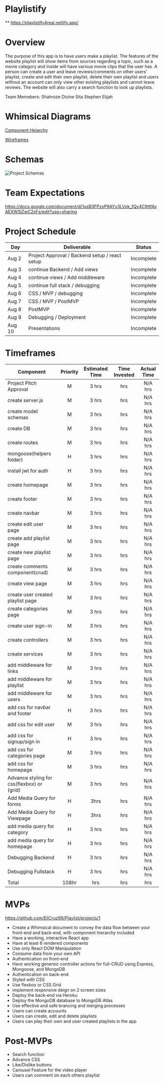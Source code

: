# Playlistify
** https://playlistify4real.netlify.app/

# Overview 

The purpose of this app is to have users make a playlist. The features of the website playlist will show items from sources regarding a topic, such as a movie category and inside will have various movie clips that the user has. A person can create a user and leave reviews/comments on other users' playlist, create and edit their own playlist, delete their own playlist and users without an account can only view other existing playlists and cannot leave reviews. The website will also carry a search function to look up playlists.

Team Memebers:
Shahroze
Divine
Sita
Stephen
Elijah 

# Whimsical Diagrams

[Component Heiarchy](https://whimsical.com/playlist-app-components-hierarchy-89CAtjSuKLxnVasnZuBadR)

[Wireframes](https://whimsical.com/playlist-app-SqTKjPX7Z5AuVXJ4x3Khui)

# Schemas

![Project Schemas](https://i.imgur.com/0xSYXHr.png)

# Team Expectations 

https://docs.google.com/document/d/1usB3FPzxP9AYy3LVok_fQy4C9ttfAyAEXWSlZwC2sFs/edit?usp=sharing

# Project Schedule

|  Day | Deliverable | Status
|---|---| ---|
|Aug 2| Project Approval / Backend setup / react setup | Incomplete
|Aug 3| continue Backend / Add views | Incomplete
|Aug 4| continue views / Add middleware | Incomplete
|Aug 5| continue full stack / debugging | Incomplete
|Aug 6| CSS / MVP / debugging  | Incomplete
|Aug 7| CSS / MVP / PostMVP | Incomplete
|Aug 8| PostMVP | Incomplete
|Aug 9| Debugging / Deployment | Incomplete
|Aug 10| Presentations | Incomplete

# Timeframes

| Component | Priority | Estimated Time | Time Invested | Actual Time |
| --- | :---: |  :---: | :---: | :---: |
| Project Pitch Approval| M | 3 hrs|  hrs | N/A hrs |
| create server.js| M | 3 hrs|  hrs | N/A hrs |
| create model schemas| M | 3 hrs|  hrs | N/A hrs |
| create DB | M | 3 hrs|  hrs | N/A hrs |
| create routes| M | 3 hrs|  hrs | N/A hrs |
| mongoose(helpers folder) | H | 3 hrs|  hrs | N/A hrs |
| install jwt for auth | H| 3 hrs|  hrs | N/A hrs |
| create homepage| M | 3 hrs|  hrs | N/A hrs  |
| create footer| M | 3 hrs|  hrs | N/A hrs |
| create navbar| M | 3 hrs|  hrs | N/A hrs |
| create edit user page| M | 3 hrs|  hrs | N/A hrs |
| create add playlist page| M | 3 hrs|  hrs | N/A hrs |
| create new playlist page| M | 3 hrs|  hrs | N/A hrs  |
| create comments component(crud)| M | 3 hrs|  hrs | N/A hrs |
| create view page| M | 3 hrs|  hrs | N/A hrs |
| create user created playlist page| M | 3 hrs|  hrs | N/A hrs  |
| create categories page| M | 3 hrs|  hrs | N/A hrs  |
| create user sign-in| M | 3 hrs|  hrs | N/A hrs |
| create controllers| M | 3 hrs|  hrs | N/A hrs |
| create services| M | 3 hrs|  hrs | N/A hrs |
| add middleware for links | M | 3 hrs|  hrs | N/A hrs  |
| add middleware for playlist | M | 3 hrs|  hrs |N/A hrs |
| add middleware for users| M | 3 hrs|  hrs | N/A hrs |
| add css for navbar and footer| H | 3 hrs|  hrs | N/A hrs |
| add css for edit user | M | 3 hrs|  hrs | N/A hrs  |
| add css for signup/sign in | H | 3 hrs|  hrs | N/A hrs |
| add css for categories page | M | 3 hrs|  hrs |N/A hrs |
| add css for homepage | M | 3 hrs|  hrs | N/A hrs  |
| Advance styling for css(flexbox) or (grid) | M | 3 hrs|  hrs | N/A hrs  |
| Add Media Query for forms | H | 3hrs|  hrs | N/A hrs |
| Add Media Query for Viewpage| H | 3hrs|  hrs | N/A hrs |
| add media query for category| H| 3 hrs|  hrs | N/A hrs |
| add media query for homepage | H | 3 hrs|  hrs |N/A hrs  |
| Debugging Backend | H | 3 hrs|  hrs |N/A hrs  |
| Debugging Fullstack | H | 3 hrs|  hrs |N/A hrs  |
| Total | 108hr | hrs|  hrs |  hrs |


# MVPs

https://github.com/EliCruz99/Playlist/projects/1

- Create a Whimsical document to convey the data flow between your front-end and back-end, with component hierarchy included
- Have a working, interactive React app
- Have at least 6 rendered components 
- Use only React DOM Manipulation
- Consume data from your own API
- Authentication on front-end
- Have working genereic controller actions for full-CRUD using Express, Mongoose, and MongoDB
- Authentication on back-end
- Styled with CSS
- Use flexbox or CSS Grid
- implement responsive deign on 2 screen sizes
- Deploy the back-end via Heroku
- Deploy the MongoDB database to MongoDB Atlas
- Use effective and safe brancing and merging processes
- Users can create accounts
- Users can create, edit and delete  playlists
- Users can play their own and user created playlists in the app


# Post-MVPs

- Search function
- Advance CSS
- Like/Dislike buttons
- Carousel Feature for the video player
- Users can comment on each others playlist
